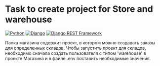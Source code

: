 # Task to create project for Store and warehouse
  
[![Python](https://img.shields.io/badge/-Python-464646?style=flat-square&logo=Python)](https://www.python.org/)
[![Django](https://img.shields.io/badge/-Django-464646?style=flat-square&logo=Django)](https://www.djangoproject.com/)
[![Django REST Framework](https://img.shields.io/badge/-Django%20REST%20Framework-464646?style=flat-square&logo=Django%20REST%20Framework)](https://www.django-rest-framework.org/)



Папка магазина содержит проект, в котором можно создавать заказы для определенных складов. Чтобы запустить проект для складов, необходимо сначала создать пользователя с типом 'warehouse' в проекте Магазина и в файле .env поставить необходимые значения.


